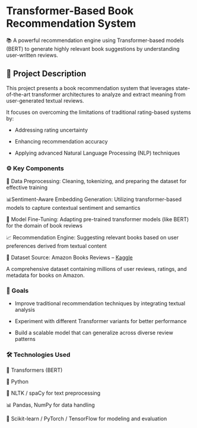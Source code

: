 # Transformer-Based Book Recommendation System 
📚 A powerful recommendation engine using Transformer-based models (BERT) to generate highly relevant book suggestions by understanding user-written reviews.

## 📝 Project Description
This project presents a book recommendation system that leverages state-of-the-art transformer architectures to analyze and extract meaning from user-generated textual reviews.

It focuses on overcoming the limitations of traditional rating-based systems by:

* Addressing rating uncertainty

* Enhancing recommendation accuracy

* Applying advanced Natural Language Processing (NLP) techniques

### ⚙️ Key Components 
🔄 Data Preprocessing: Cleaning, tokenizing, and preparing the dataset for effective training

📊Sentiment-Aware Embedding Generation: Utilizing transformer-based models to capture contextual sentiment and semantics

🎯 Model Fine-Tuning: Adapting pre-trained transformer models (like BERT) for the domain of book reviews

📈 Recommendation Engine: Suggesting relevant books based on user preferences derived from textual content

📂 Dataset
Source: Amazon Books Reviews – [Kaggle](https://www.kaggle.com/datasets/mohamedbakhet/amazon-books-reviews)

A comprehensive dataset containing millions of user reviews, ratings, and metadata for books on Amazon.

### 📌 Goals
* Improve traditional recommendation techniques by integrating textual analysis

* Experiment with different Transformer variants for better performance

* Build a scalable model that can generalize across diverse review patterns

### 🛠️ Technologies Used
🧠 Transformers (BERT)

🐍 Python

🔡 NLTK / spaCy for text preprocessing

📊 Pandas, NumPy for data handling

🔧 Scikit-learn / PyTorch / TensorFlow for modeling and evaluation

